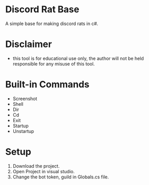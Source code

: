 # Discord Rat Base
A simple base for making discord rats in c#.

# Disclaimer
* this tool is for educational use only, the author will not be held responsible for any misuse of this tool.
  
# Built-in Commands
* Screenshot
* Shell
* Dir
* Cd
* Exit
* Startup
* Unstartup

# Setup
1. Download the project.
2. Open Project in visual studio.
3. Change the bot token, guild in Globals.cs file.

